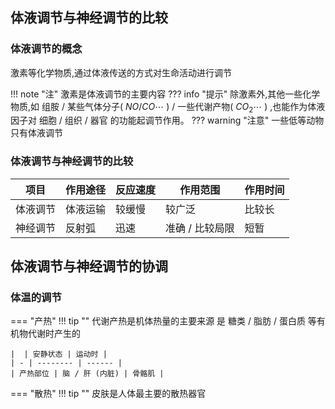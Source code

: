 ## 体液调节与神经调节的比较

### 体液调节的概念

激素等化学物质,通过体液传送的方式对生命活动进行调节

!!! note "注"
    激素是体液调节的主要内容
    ??? info "提示"
        除激素外,其他一些化学物质,如 组胺 / 某些气体分子( $NO / CO \cdots$ ) / 一些代谢产物( $CO_2 \cdots$ ) ,也能作为体液因子对 细胞 / 组织 / 器官 的功能起调节作用。
    ??? warning "注意"
        一些低等动物只有体液调节

### 体液调节与神经调节的比较



| 项目     | 作用途径 | 反应速度 | 作用范围 | 作用时间 | 
| ------- | ------- | -------   | ------   | ------- |
| 体液调节 | 体液运输 | 较缓慢 | 较广泛 | 比较长 |
| 神经调节 | 反射弧 | 迅速 | 准确 / 比较局限 | 短暂 |

## 体液调节与神经调节的协调

### 体温的调节

=== "产热"
    !!! tip ""
        代谢产热是机体热量的主要来源
    是 糖类 / 脂肪 / 蛋白质 等有机物代谢时产生的

    |  | 安静状态 | 运动时 |
    | - | -------- | ------ |
    | 产热部位 | 脑 / 肝 (内脏) | 骨骼肌 |

=== "散热"
    !!! tip ""
        皮肤是人体最主要的散热器官